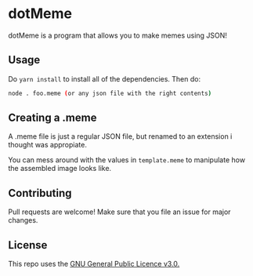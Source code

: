 # dotMeme

dotMeme is a program that allows you to make memes using JSON!

## Usage
Do `yarn install` to install all of the dependencies. Then do:

```bash
node . foo.meme (or any json file with the right contents)
```

## Creating a .meme
A .meme file is just a regular JSON file, but renamed to an extension i thought was appropiate.

You can mess around with the values in `template.meme` to manipulate how the assembled image looks like.


## Contributing
Pull requests are welcome! Make sure that you file an issue for major changes.


## License
This repo uses the [GNU General Public Licence v3.0.](https://www.gnu.org/licenses/gpl-3.0.en.html)
